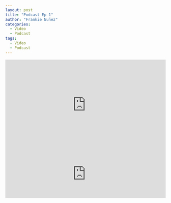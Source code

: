 ```yaml
---
layout: post
title: "Podcast Ep 1"
author: "Frankie Nuñez"
categories:
  - Video
  - Podcast
tags:
  - Video
  - Podcast
---
```


<div style="overflow:hidden;padding-bottom:56.25%;position:relative;height:0;">
<iframe style="left:0;top:0;height:100%;width:100%;position:absolute;" width="560" height="315" src="https://www.youtube.com/embed/4QGFwRk-N3Q?showinfo=0" frameborder="0" allow="accelerometer; autoplay; encrypted-media; gyroscope; picture-in-picture" allowfullscreen></iframe>
</div>

<iframe src="https://open.spotify.com/embed/episode/6EQ4JrjGAald4eb4Z0QK45?utm_source=generator" width="100%" height="152" frameBorder="0" allowfullscreen="" allow="autoplay; clipboard-write; encrypted-media; fullscreen; picture-in-picture"></iframe>
